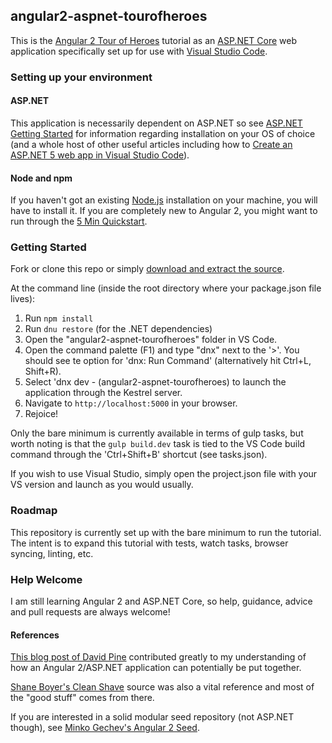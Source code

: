 ## angular2-aspnet-tourofheroes
This is the [Angular 2 Tour of Heroes](https://angular.io/docs/ts/latest/tutorial/) tutorial as an [ASP.NET Core](http://docs.asp.net/en/latest/conceptual-overview/dotnetcore.html) web application 
specifically set up for use with [Visual Studio Code](https://code.visualstudio.com/docs).

### Setting up your environment
#### ASP.NET
This application is necessarily dependent on ASP.NET so see [ASP.NET Getting Started](http://docs.asp.net/en/latest/getting-started/index.html) for information regarding installation on your OS of choice 
(and a whole host of other useful articles including how to [Create an ASP.NET 5 web app in Visual Studio Code](http://docs.asp.net/en/latest/getting-started/index.html)).

#### Node and npm
If you haven't got an existing [Node.js](https://nodejs.org/en/download/) installation on your machine, you will have to install it. If you are completely new to Angular 2, you might want to run through the
[5 Min Quickstart](https://angular.io/docs/ts/latest/quickstart.html#).

### Getting Started
Fork or clone this repo or simply [download and extract the source](https://github.com/goblincoding/angular2-aspnet-tourofheroes/archive/master.zip).

At the command line (inside the root directory where your package.json file lives):

1. Run `npm install`
2. Run `dnu restore` (for the .NET dependencies)
3. Open the "angular2-aspnet-tourofheroes" folder in VS Code.
4. Open the command palette (F1) and type "dnx" next to the '>'. You should see te option for 'dnx: Run Command' (alternatively hit Ctrl+L, Shift+R).
5. Select 'dnx dev - (angular2-aspnet-tourofheroes) to launch the application through the Kestrel server.
6. Navigate to `http://localhost:5000` in your browser.
7. Rejoice!

Only the bare minimum is currently available in terms of gulp tasks, but worth noting is that the `gulp build.dev` task is tied to the VS Code build command through the 'Ctrl+Shift+B' shortcut (see tasks.json). 

If you wish to use Visual Studio, simply open the project.json file with your VS version and launch as you would usually.

### Roadmap
This repository is currently set up with the bare minimum to run the tutorial.  The intent is to expand this tutorial with tests, watch tasks, browser syncing, linting, etc.

### Help Welcome
I am still learning Angular 2 and ASP.NET Core, so help, guidance, advice and pull requests are always welcome!

#### References
[This blog post of David Pine](https://ievangelistblog.wordpress.com/2016/01/13/building-an-angular2-spa-with-asp-net-5-mvc-6-web-api-2-and-typescript-1-7-5/) contributed greatly to my understanding
of how an Angular 2/ASP.NET application can potentially be put together.

[Shane Boyer's Clean Shave](http://tattoocoder.azurewebsites.net/angular2-aspnet5-spa-template/) source was also a vital reference and most of the "good stuff" comes from there.

If you are interested in a solid modular seed repository (not ASP.NET though), see [Minko Gechev's Angular 2 Seed](https://github.com/mgechev/angular2-seed).
